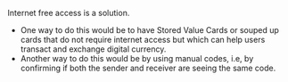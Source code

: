 
Internet free access is a solution.

- One way to do this would be to have Stored Value Cards or souped up cards that do not require internet access but which can help users transact and exchange digital currency.
- Another way to do this would be by using manual codes, i.e, by confirming if both the sender and receiver are seeing the same code.
